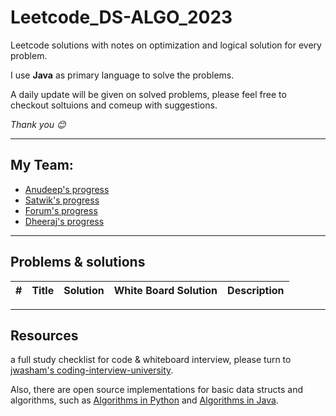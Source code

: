 # Leetcode_DS-ALGO_2023
Leetcode solutions with notes on optimization and logical solution for every problem. 

I use <b>Java</b> as primary language to solve the problems.

A daily update will be given on solved problems, please feel free to checkout soltuions and comeup with suggestions. 

<i>Thank you 😊</i>


---
## My Team:
<ul>
<li><a href="https://github.com/anudeep-17/Leetcode_DS-ALGO_2023/tree/Anudeep_progress">Anudeep's progress</a></li>
  
<li><a href="https://github.com/anudeep-17/Leetcode_DS-ALGO_2023/tree/Satwik_progress">Satwik's progress</a></li>

<li><a href="https://github.com/anudeep-17/Leetcode_DS-ALGO_2023/tree/Forum_progress">Forum's progress</a></li>

<li><a href="https://github.com/anudeep-17/Leetcode_DS-ALGO_2023/tree/Dheeraj_progress">Dheeraj's progress</a></li>

</ul>

---
## Problems & solutions

| # | Title | Solution | White Board Solution | Description | 
|---| ----- | -------- | ------------- |--------------------- |

---
## Resources 
a full study checklist for code & whiteboard interview, please turn to [jwasham's coding-interview-university](https://github.com/jwasham/coding-interview-university).

Also, there are open source implementations for basic data structs and algorithms, such as [Algorithms in Python](https://github.com/TheAlgorithms/Python) and [Algorithms in Java](https://github.com/TheAlgorithms/Java).
